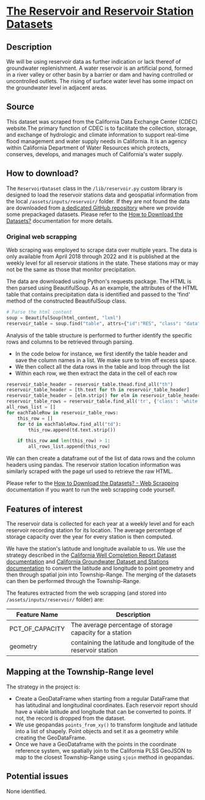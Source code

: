 # [The Reservoir and Reservoir Station Datasets](https://cdec.water.ca.gov/reservoir.html)

## Description
We will be using reservoir data as further indication or lack thereof of groundwater replenishment. A water reservoir 
is an artificial pond, formed in a river valley or other basin by a barrier or dam and having controlled or 
uncontrolled outlets. The rising of surface water level has some impact on the groundwater level in adjacent areas.

## Source
This dataset was scraped from the California Data Exchange Center (CDEC) website.The primary function of CDEC is to 
facilitate the collection, storage, and exchange of hydrologic
and climate information to support real-time flood management and water supply needs in California. It is an agency 
within California Department of Water Resources which protects,
conserves, develops, and manages much of California's water supply. 

## How to download?
The `ReservoirDataset` class in the `/lib/reservoir.py` custom library is designed to load the reservoir stations data
and geospatial information from the local `/assets/inputs/reservoir/` folder. If they are not found the data
are downloaded from [a dedicated GitHub repository](https://github.com/mlnrt/milestone2_waterwells_data) where we
provide some prepackaged datasets. Please refer to the
[How to Download the Datasets?](doc/assets/download.md) documentation for more details.

### Original web scrapping
Web scraping was employed to scrape data over multiple years. The data is only available from April 2018 through 2022 
and it is published at the weekly level for all reservoir stations in the state. These stations may or may not be the 
same as those that monitor precipitation.

The data are downloaded using Python's requests package. The HTML is then parsed using BeautifulSoup. As an example, 
the attributes of the HTML table that contains precipitation data is identified and passed to the 'find' method of the 
constructed BeautifulSoup class.

```Python
# Parse the html content
soup = BeautifulSoup(html_content, "lxml")
reservoir_table = soup.find("table", attrs={"id":"RES", "class": "data"}) 
```

Analysis of the table structure is performed to further identify the specific rows and columns to be retrieved through 
parsing. 
* In the code below for instance, we first identify the table header and save the column names in a list. We make sure 
to trim off excess space. 
* We then collect all the data rows in the table and loop through the list
* Within each row, we then extract the data in the cell of each row

```Python
reservoir_table_header = reservoir_table.thead.find_all("th")  
reservoir_table_header = [th.text for th in reservoir_table_header]
reservoir_table_header = [elm.strip() for elm in reservoir_table_header[1:]]
reservoir_table_rows = reservoir_table.find_all('tr', {'class': 'white'})
all_rows_list = []
for eachTableRow in reservoir_table_rows:
    this_row = []
    for td in eachTableRow.find_all("td"):
        this_row.append(td.text.strip())

    if this_row and len(this_row) > 1:
        all_rows_list.append(this_row)
```

We can then create a dataframe out of the list of data rows and the column headers using pandas. The reservoir station 
location information was similarly scraped with the page url used to retrieve the raw HTML.

Please refer to the
[How to Download the Datasets? - Web Scrapping](doc/assets/download.mdweb-scraping) documentation if you want to run
the web scrapping code yourself.

## Features of interest
The reservoir data is collected for each year at a weekly level and for each reservoir recording station for its 
location. The average percentage of storage capacity over the year for every station is then computed.

We have the station's latitude and longitude available to us. We use the strategy described in the 
[California Well Completion Report Dataset documentation](/doc/well_completion_reports.md) and 
[California Groundwater Dataset and Stations documentation](/doc/groundwater.md) to convert the latitude and longitude 
to point geometry and then through spatial join into Township-Range. The merging of the datasets can then be performed 
through the Township-Range.

The features extracted from the web scrapping (and stored into `/assets/inputs/reservoir/` folder) are:

| Feature Name     | Description                                                    |
|------------------|----------------------------------------------------------------|
| PCT_OF_CAPACITY  | The average percentage of storage capacity for a station       |
| geometry         | containing the latitude and longitude of the reservoir station |

## Mapping at the Township-Range level
The strategy in the project is:
- Create a GeoDataFrame when starting from a regular DataFrame that has latitudinal and longitudinal coordinates. Each 
reservoir report should have a viable latitude and longitude that can be converted to points. If not, the record is 
dropped from the dataset.
- We use geopandas `points_from_xy()` to transform longitude and latitude into a list of shapely. Point objects and set
it as a geometry while creating the GeoDataFrame.
- Once we have a GeoDataframe with the points in the coordinate reference system, we spatially join to the California 
PLSS GeoJSON to map to the closest Township-Range using `sjoin` method in geopandas.

## Potential issues
None identified.